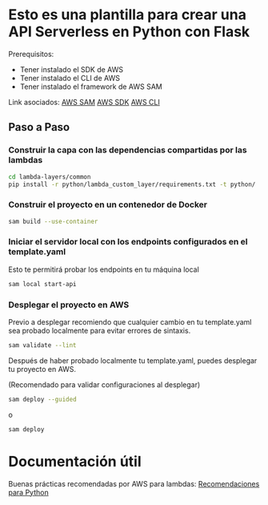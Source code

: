 # Esto es una plantilla para crear una API Serverless en Python con Flask

Prerequisitos:
- Tener instalado el SDK de AWS
- Tener instalado el CLI de AWS
- Tener instalado el framework de AWS SAM

Link asociados:
[AWS SAM](https://docs.aws.amazon.com/es_es/serverless-application-model/latest/developerguide/serverless-getting-started.html)
[AWS SDK](https://aws.amazon.com/es/sdk-for-python/)
[AWS CLI](https://docs.aws.amazon.com/cli/latest/userguide/getting-started-install.html#getting-started-install-instructions)

## Paso a Paso

### Construir la capa con las dependencias compartidas por las lambdas

```bash
cd lambda-layers/common
pip install -r python/lambda_custom_layer/requirements.txt -t python/
```

### Construir el proyecto en un contenedor de Docker
```bash
sam build --use-container
```

### Iniciar el servidor local con los endpoints configurados en el template.yaml

Esto te permitirá probar los endpoints en tu máquina local

```bash
sam local start-api
```

### Desplegar el proyecto en AWS

Previo a desplegar recomiendo que cualquier cambio en tu template.yaml sea probado localmente para evitar errores de sintaxis.

```bash
sam validate --lint
```

Después de haber probado localmente tu template.yaml, puedes desplegar tu proyecto en AWS.

(Recomendado para validar configuraciones al desplegar)
```bash
sam deploy --guided
```
o 

```bash
sam deploy
```

# Documentación útil

Buenas prácticas recomendadas por AWS para lambdas:
[Recomendaciones para Python](https://docs.aws.amazon.com/lambda/latest/dg/python-handler.html)